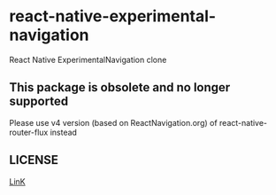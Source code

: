 # react-native-experimental-navigation
React Native ExperimentalNavigation clone

## This package is obsolete and no longer supported
Please use v4 version  (based on ReactNavigation.org) of react-native-router-flux instead

## LICENSE
[LinK](https://github.com/heyman333/react-native-experimental-navigation/blob/master/LICENSE)
